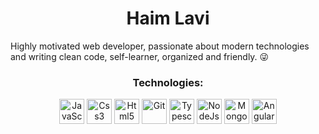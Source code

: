 <h1 align="center">Haim Lavi</h1>

Highly motivated web developer, passionate about modern technologies and writing clean code,
self-learner, organized and friendly. 😜

<h3 align="center">Technologies:</h3>
<p align="center"> 
 <img src="https://upload.wikimedia.org/wikipedia/commons/thumb/9/99/Unofficial_JavaScript_logo_2.svg/480px-Unofficial_JavaScript_logo_2.svg.png" alt="JavaScript" width="40" height="40"/>
<img src="https://devicons.github.io/devicon/devicon.git/icons/css3/css3-original-wordmark.svg" alt="Css3" width="40" height="40"/>
<img src="https://devicons.github.io/devicon/devicon.git/icons/html5/html5-original-wordmark.svg" alt="Html5" width="40" height="40"/>  
<img src="https://www.vectorlogo.zone/logos/git-scm/git-scm-icon.svg" alt="Git" width="40" height="40"/>  
<img src=" /typescript-original.svg" alt="Typescript" width="40" height="40"/>  
<img src="https://nodejs.org/static/images/logos/nodejs-new-pantone-black.svg" alt="NodeJs" width="40" height="40"/>  
<img src="https://infinapps.com/wp-content/uploads/2018/10/mongodb-logo.png" alt="MongodB" width="40" height="40"/>  
<img src="https://material.angularjs.org/1.0.9/img/icons/angular-logo.svg" alt="Angular" width="40" height="40"/> 
</p>

